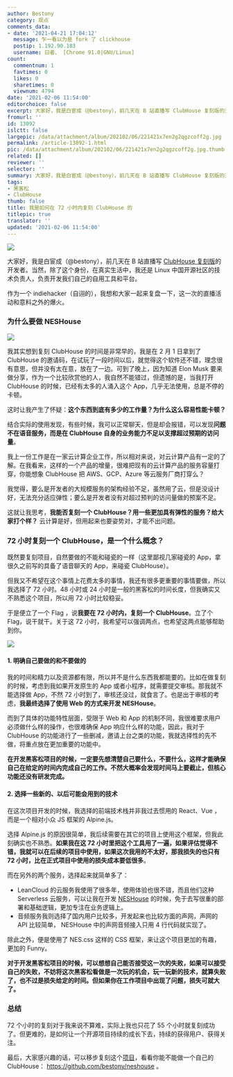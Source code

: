```yaml
---
author: Bestony
category: 观点
comments_data:
- date: '2021-04-21 17:04:12'
  message: 乍一看以为是 fork 了 clickhouse
  postip: 1.192.90.183
  username: 曰者、 [Chrome 91.0|GNU/Linux]
count:
  commentnum: 1
  favtimes: 0
  likes: 0
  sharetimes: 0
  viewnum: 4794
date: '2021-02-06 11:54:00'
editorchoice: false
excerpt: 大家好，我是白宦成（@bestony），前几天在 B 站直播写 ClubHouse 复刻版的开发者。
fromurl: ''
id: 13092
islctt: false
largepic: /data/attachment/album/202102/06/221421x7en2g2qgzcoff2g.jpg
permalink: /article-13092-1.html
pic: /data/attachment/album/202102/06/221421x7en2g2qgzcoff2g.jpg.thumb.jpg
related: []
reviewer: ''
selector: ''
summary: 大家好，我是白宦成（@bestony），前几天在 B 站直播写 ClubHouse 复刻版的开发者。
tags:
- 黑客松
- ClubHouse
thumb: false
title: 我是如何在 72 小时内复刻 ClubHouse 的
titlepic: true
translator: ''
updated: '2021-02-06 11:54:00'
---
```


![](/data/attachment/album/202102/06/221421x7en2g2qgzcoff2g.jpg)


大家好，我是白宦成（@bestony），前几天在 B 站直播写 [ClubHouse 复刻版](https://github.com/bestony/neshouse)的开发者。当然，除了这个身份，在真实生活中，我还是 Linux 中国开源社区的技术负责人，负责开发我们自己的自用工具和平台。


作为一个 indiehacker（自诩的），我想和大家一起来复盘一下，这一次的直播活动和意料之外的爆火。


### 为什么要做 NESHouse


![](/data/attachment/album/202102/06/115418ypdtnz073bvsb733.png)


我其实想到复刻 ClubHouse 的时间是非常早的，我是在 2 月 1 日拿到了 ClubHouse 的邀请码，在试玩了一段时间以后，就觉得这个软件还不错，理念很有意思，但并没有太在意，放在了一边。可到了晚上，因为知道 Elon Musk 要来做分享，作为一个比较欣赏他的人，我自然不能错过，但遗憾的是，当我打开 ClubHouse 的时候，已经有太多的人涌入这个 App，几乎无法使用，总是不停的卡顿。


这时让我产生了怀疑：**这个东西到底有多少的工作量？为什么这么容易性能卡顿？**


结合实际的使用发现，有些时候，我可以正常聊天，但是却会报错，可以发现**问题不在语音服务，而是在 ClubHouse 自身的业务能力不足以支撑超过预期的访问量**。


我上一份工作是在一家云计算企业工作，所以相对来说，对云计算产品有一定的了解。在我看来，这样的一个产品的增量，很难把现有的云计算产品的服务容量打穿，你能想象 ClubHouse 把 AWS、GCP、Azure 等云服务厂商打穿么？


我觉得，要么是开发者的大规模服务的架构经验不足，虽然用了云，但是没设计好，无法充分适应弹性；要么是开发者没有对超过预判的访问量做的预案不足。


这就让我思考，**我能否复刻一个 ClubHouse？用一些更加具有弹性的服务？给大家打个样？** 云计算是好，但用起来也要姿势对，才能不出问题。


### 72 小时复刻一个 ClubHouse，是一个什么概念？


既然要复刻项目，自然要做的不能和碰瓷的一样（这里鄙视几家碰瓷的 App，拿很久之前写的具备了语音聊天的 App，来碰瓷 ClubHouse）。


但我又不希望在这个事情上花费太多的事情，我还有很多更重要的事情要做，所以我选择了 72 小时。48 小时或 24 小时是一般的黑客松的时间长度，但我确实又不熟悉这个项目，所以用 72 小时比较稳妥。


于是便立了一个 Flag ，说**我要在 72 小时内，复刻一个 ClubHouse**。立了个 Flag，说干就干。关于这 72 小时，我希望可以强调两点，也希望这两点能够帮助到你。


![](/data/attachment/album/202102/06/115419em0lwpq9fqfg40zq.png)


#### 1. 明确自己要做的和不要做的


我的时间和精力以及资源都有限，所以并不是什么东西我都能要的。比如在做复刻的时候，考虑到我如果开发原生的 App 或者小程序，就需要提交审核。那我就不能选择做 App，不然 72 小时到了，审核还没过，就食言了。也是出于审核的考虑，**我最终选择了使用 Web 的方式来开发 NESHouse**。


而到了具体的功能特性层面，受限于 Web 和 App 的机制不同，我很难要求用户必须做什么样的操作，也很难确保 App 响应什么样的功能，因此，我对于 ClubHouse 的功能进行了一些删减，邀请上台之类的功能，我就选择性的先不做，将重点放在更加重要的功能中。


**在开发黑客松项目的时候，一定要先想清楚自己要什么，不要什么，这样才能确保自己在给定的时间内完成自己的工作。不然大概率会发现时间马上要截止，但核心功能还没有研发完成。**


#### 2. 选择一些新的、以后可能会用到的技术


在这次项目开发的时候，我选择的前端技术栈并非我过去惯用的 React、Vue ，而是一个相对小众 JS 框架的 Alpine.js。


选择 Alpine.js 的原因很简单，我后续需要在其它的项目上使用这个框架，但我此刻确实也不熟悉。**如果我在这 72 小时里把这个工具用了一遍，如果评估觉得不错，我就可以在后续的项目中使用，如果这次我用的不太好，那我损失的也只有 72 小时，比在正式项目中使用的损失成本要低很多**。


而在另外的两个服务，选择起来就简单多了：


* LeanCloud 的云服务我使用了很多年，使用体验也很不错，而且他们这种 Serverless 云服务，可以让我在开发 [NESHouse](https://github.com/bestony/neshouse) 的时候，免于去写很重的部署和基础逻辑，更加专注在业务逻辑上。
* 音频服务我则选择了国内用户比较多，开发起来也比较方面的声网，声网的 API 比较简单， NESHouse 中的声网音频接入只用 4 行代码就实现了。


除此之外，便是使用了 NES.css 这样的 CSS 框架，来让这个项目更加的有趣，更加的 Funny。


**对于开发黑客松项目的时候，可以想想自己能否接受这一次的失败，如果可以接受自己的失败，不妨将这次黑客松看做是一次玩的机会，玩一玩新的技术，就算失败了，也不过是损失给定的时间。但如果你在工作项目中出现了问题，损失可就大了。**


### 总结


72 个小时的复刻对于我来说不算难，实际上我也只花了 55 个小时就复刻成功了。但更难的，是如何让一个开源项目持续的成长下去，持续的获得用户、获得关注。


最后，大家感兴趣的话，可以移步复刻这个[项目](https://github.com/bestony/neshouse)，看看你能不能做一个自己的 ClubHouse： <https://github.com/bestony/neshouse> 。
